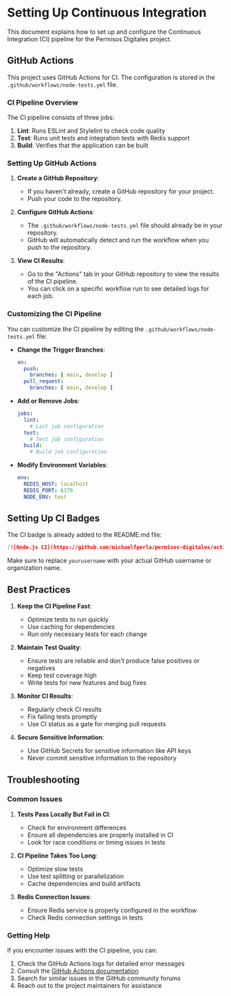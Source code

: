 # Setting Up Continuous Integration

This document explains how to set up and configure the Continuous Integration (CI) pipeline for the Permisos Digitales project.

## GitHub Actions

This project uses GitHub Actions for CI. The configuration is stored in the `.github/workflows/node-tests.yml` file.

### CI Pipeline Overview

The CI pipeline consists of three jobs:

1. **Lint**: Runs ESLint and Stylelint to check code quality
2. **Test**: Runs unit tests and integration tests with Redis support
3. **Build**: Verifies that the application can be built

### Setting Up GitHub Actions

1. **Create a GitHub Repository**:
   - If you haven't already, create a GitHub repository for your project.
   - Push your code to the repository.

2. **Configure GitHub Actions**:
   - The `.github/workflows/node-tests.yml` file should already be in your repository.
   - GitHub will automatically detect and run the workflow when you push to the repository.

3. **View CI Results**:
   - Go to the "Actions" tab in your GitHub repository to view the results of the CI pipeline.
   - You can click on a specific workflow run to see detailed logs for each job.

### Customizing the CI Pipeline

You can customize the CI pipeline by editing the `.github/workflows/node-tests.yml` file:

- **Change the Trigger Branches**:
  ```yaml
  on:
    push:
      branches: [ main, develop ]
    pull_request:
      branches: [ main, develop ]
  ```

- **Add or Remove Jobs**:
  ```yaml
  jobs:
    lint:
      # Lint job configuration
    test:
      # Test job configuration
    build:
      # Build job configuration
  ```

- **Modify Environment Variables**:
  ```yaml
  env:
    REDIS_HOST: localhost
    REDIS_PORT: 6379
    NODE_ENV: test
  ```

## Setting Up CI Badges

The CI badge is already added to the README.md file:

```markdown
[![Node.js CI](https://github.com/michaelfperla/permisos-digitales/actions/workflows/node-tests.yml/badge.svg)](https://github.com/michaelfperla/permisos-digitales/actions/workflows/node-tests.yml)
```

Make sure to replace `yourusername` with your actual GitHub username or organization name.

## Best Practices

1. **Keep the CI Pipeline Fast**:
   - Optimize tests to run quickly
   - Use caching for dependencies
   - Run only necessary tests for each change

2. **Maintain Test Quality**:
   - Ensure tests are reliable and don't produce false positives or negatives
   - Keep test coverage high
   - Write tests for new features and bug fixes

3. **Monitor CI Results**:
   - Regularly check CI results
   - Fix failing tests promptly
   - Use CI status as a gate for merging pull requests

4. **Secure Sensitive Information**:
   - Use GitHub Secrets for sensitive information like API keys
   - Never commit sensitive information to the repository

## Troubleshooting

### Common Issues

1. **Tests Pass Locally But Fail in CI**:
   - Check for environment differences
   - Ensure all dependencies are properly installed in CI
   - Look for race conditions or timing issues in tests

2. **CI Pipeline Takes Too Long**:
   - Optimize slow tests
   - Use test splitting or parallelization
   - Cache dependencies and build artifacts

3. **Redis Connection Issues**:
   - Ensure Redis service is properly configured in the workflow
   - Check Redis connection settings in tests

### Getting Help

If you encounter issues with the CI pipeline, you can:

1. Check the GitHub Actions logs for detailed error messages
2. Consult the [GitHub Actions documentation](https://docs.github.com/en/actions)
3. Search for similar issues in the GitHub community forums
4. Reach out to the project maintainers for assistance
